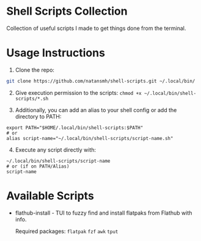 # Shell Scripts Collection

Collection of useful scripts I made to get things done from the terminal.

# Usage Instructions

1. Clone the repo:
```bash
git clone https://github.com/natansmh/shell-scripts.git ~/.local/bin/
```

2. Give execution permission to the scripts: ```chmod +x ~/.local/bin/shell-scripts/*.sh```

3. Additionally, you can add an alias to your shell config or add the directory to PATH:

```
export PATH="$HOME/.local/bin/shell-scripts:$PATH"
# or
alias script-name="~/.local/bin/shell-scripts/script-name.sh"
```

4. Execute any script directly with:

```
~/.local/bin/shell-scripts/script-name
# or (if on PATH/Alias)
script-name
```

# Available Scripts

* flathub-install - TUI to fuzzy find and install flatpaks from Flathub with info.

  Required packages: ```flatpak``` ```fzf``` ```awk``` ```tput```
